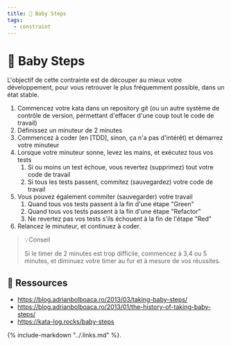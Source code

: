 ```yaml
---
title: 🍼 Baby Steps
tags:
  - constraint
---
```


# 🍼 Baby Steps

L'objectif de cette contrainte est de découper au mieux votre développement, pour vous retrouver le plus fréquemment
possible, dans un état stable.

1. Commencez votre kata dans un repository git (ou un autre système de contrôle de version, permettant d'effacer d'une
   coup tout le code de travail)
2. Définissez un minuteur de 2 minutes
3. Commencez à coder (en [TDD], sinon, ça n'a pas d'intérêt) et démarrez votre minuteur
4. Lorsque votre minuteur sonne, levez les mains, et exécutez tous vos tests
      1. Si ou moins un test échoue, vous revertez (supprimez) tout votre code de travail
      2. Si tous les tests passent, commitez (sauvegardez) votre code de travail
5. Vous pouvez également commiter (sauvegarder) votre travail
      1. Quand tous vos tests passent à la fin d'une étape "Green" 
      2. Quand tous vos tests passent à la fin d'une étape "Refactor" 
      3. Ne revertez pas vos tests s'ils échouent à la fin de l'étape "Red"
6. Relancez le minuteur, et continuez à coder.

> 💡Conseil
>
> Si le timer de 2 minutes est trop difficile, commencez à 3,4 ou 5 minutes, et diminuez votre timer au fur et à mesure
> de vos réussites.

## 🔗 Ressources

- https://blog.adrianbolboaca.ro/2013/03/taking-baby-steps/
- https://blog.adrianbolboaca.ro/2013/01/the-history-of-taking-baby-steps/
- https://kata-log.rocks/baby-steps

{% include-markdown "../.links.md" %}.